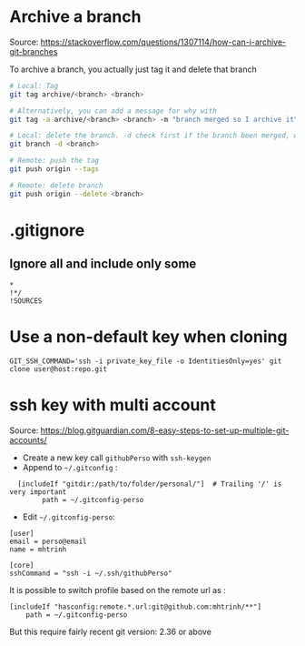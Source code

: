 # Archive a branch
Source: https://stackoverflow.com/questions/1307114/how-can-i-archive-git-branches

To archive a branch, you actually just tag it and delete that branch
```bash
# Local: Tag 
git tag archive/<branch> <branch>

# Alternatively, you can add a message for why with
git tag -a archive/<branch> <branch> -m "branch merged so I archive it"

# Local: delete the branch. -d check first if the branch been merged, while -D just force deletion
git branch -d <branch>

# Remote: push the tag
git push origin --tags

# Remote: delete branch
git push origin --delete <branch>
```

# .gitignore

## Ignore all and include only some
```
*
!*/
!SOURCES
```

# Use a non-default key when cloning
```
GIT_SSH_COMMAND='ssh -i private_key_file -o IdentitiesOnly=yes' git clone user@host:repo.git
```

# ssh key with multi account
Source: https://blog.gitguardian.com/8-easy-steps-to-set-up-multiple-git-accounts/

- Create a new key call `githubPerso` with `ssh-keygen`
- Append to `~/.gitconfig` :
```
  [includeIf "gitdir:/path/to/folder/personal/"]  # Trailing '/' is very important
        path = ~/.gitconfig-perso
  ```
- Edit `~/.gitconfig-perso`:
```
[user]
email = perso@email
name = mhtrinh
 
[core]
sshCommand = "ssh -i ~/.ssh/githubPerso"
  ```

It is possible to switch profile based on the remote url as :
```
[includeIf "hasconfig:remote.*.url:git@github.com:mhtrinh/**"]
    path = ~/.gitconfig-perso
```
But this require fairly recent git version: 2.36 or above
